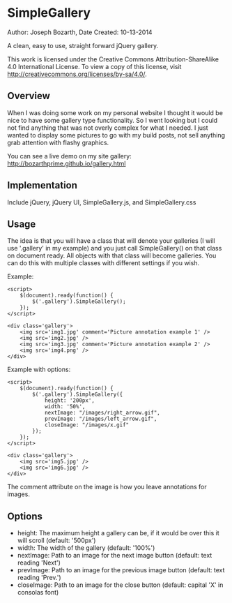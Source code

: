 SimpleGallery
=============
Author: Joseph Bozarth,
Date Created: 10-13-2014

A clean, easy to use, straight forward jQuery gallery.

This work is licensed under the Creative Commons Attribution-ShareAlike 4.0 International License. To view a copy of this license, visit http://creativecommons.org/licenses/by-sa/4.0/.


Overview
------------------
When I was doing some work on my personal website I thought it would be nice to have some gallery type functionality. So I went looking but I could not find anything that was not overly complex for what I needed. I just wanted to display some pictures to go with my build posts, not sell anything grab attention with flashy graphics.

You can see a live demo on my site gallery: http://bozarthprime.github.io/gallery.html


Implementation
------------------
Include jQuery, jQuery UI, SimpleGallery.js, and SimpleGallery.css


Usage
------------------
The idea is that you will have a class that will denote your galleries (I will use '.gallery' in my example) and you just call SimpleGallery() on that class on document ready. All objects with that class will become galleries. You can do this with multiple classes with different settings if you wish.

Example:
```
<script>
	$(document).ready(function() {
		$('.gallery').SimpleGallery();
	});
</script>

<div class='gallery'>
	<img src='img1.jpg' comment='Picture annotation example 1' />
	<img src='img2.jpg' />
	<img src='img3.jpg' comment='Picture annotation example 2' />
	<img src='img4.png' />
</div>
```

Example with options:
```
<script>
	$(document).ready(function() {
		$('.gallery').SimpleGallery({
			height: '200px',
			width: '50%',
			nextImage: "/images/right_arrow.gif", 
			prevImage: "/images/left_arrow.gif",
			closeImage: "/images/x.gif"
		});
	});
</script>

<div class='gallery'>
	<img src='img5.jpg' />
	<img src='img6.jpg' />
</div>
```

The comment attribute on the image is how you leave annotations for images.

Options
------------------
* height: The maximum height a gallery can be, if it would be over this it will scroll (default: '500px')
* width: The width of the gallery (default: '100%')
* nextImage: Path to an image for the next image button (default: text reading 'Next')
* prevImage: Path to an image for the previous image button (default: text reading 'Prev.')
* closeImage: Path to an image for the close button (default: capital 'X' in consolas font)
